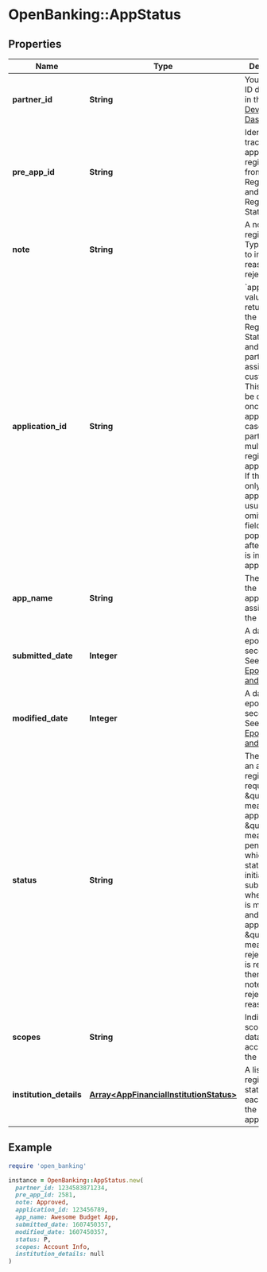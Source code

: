 # OpenBanking::AppStatus

## Properties

| Name | Type | Description | Notes |
| ---- | ---- | ----------- | ----- |
| **partner_id** | **String** | Your Partner ID displayed in the [Developer Dashboard](https://developer.mastercard.com/account/log-in) |  |
| **pre_app_id** | **String** | Identifier to track the application registration from the App Registration and Get App Registration Status APIs |  |
| **note** | **String** | A note on the registration. Typically used to indicate reasons for rejected apps. | [optional] |
| **application_id** | **String** | &#x60;applicationId&#x60; value returned from the Get App Registration Status API and the partner assign the customers to. This cannot be changed once set. Only applicable in cases of partners with multiple registered applications. If the partner only has one app, this can usually be omitted. This field is populated after the app is in a status approved. | [optional] |
| **app_name** | **String** | The name of the application assigned to the customer |  |
| **submitted_date** | **Integer** | A date in Unix epoch time (in seconds). See: [Handling Epoch Dates and Times](https://developer.mastercard.com/open-banking-us/documentation/codes-and-formats/). |  |
| **modified_date** | **Integer** | A date in Unix epoch time (in seconds). See: [Handling Epoch Dates and Times](https://developer.mastercard.com/open-banking-us/documentation/codes-and-formats/). |  |
| **status** | **String** | The status of an app registration request. \&quot;A\&quot; means approved. \&quot;P\&quot; means pending which is the status when initially submitted or when the app is modified and awaiting approval. \&quot;R\&quot; means rejected. If it is rejected there will be a note with the rejected reason. |  |
| **scopes** | **String** | Indicates scopes of data accessible to the app | [optional] |
| **institution_details** | [**Array&lt;AppFinancialInstitutionStatus&gt;**](AppFinancialInstitutionStatus.md) | A list of the registration status for each FI for the application | [optional] |

## Example

```ruby
require 'open_banking'

instance = OpenBanking::AppStatus.new(
  partner_id: 1234583871234,
  pre_app_id: 2581,
  note: Approved,
  application_id: 123456789,
  app_name: Awesome Budget App,
  submitted_date: 1607450357,
  modified_date: 1607450357,
  status: P,
  scopes: Account Info,
  institution_details: null
)
```

